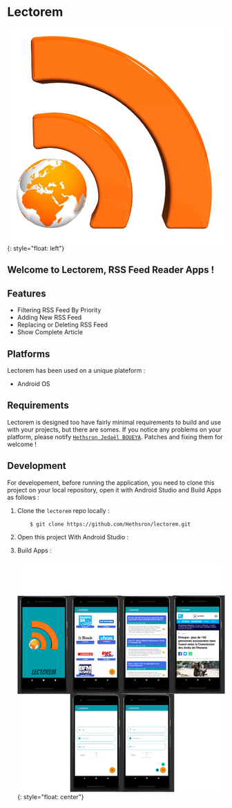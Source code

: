 # Lectorem

![image info](./app/src/main/res/drawable/lectorem.png){: style="float: left"}

## Welcome to **Lectorem**, RSS Feed Reader Apps !

## Features

*   Filtering RSS Feed By Priority
*   Adding New RSS Feed
*   Replacing or Deleting RSS Feed
*   Show Complete Article

## Platforms

Lectorem has been used on a unique plateform :

*   Android OS

## Requirements

Lectorem is designed too have fairly minimal requirements to build and use with your projects, but there are somes. If you notice any problems on your platform, please notify [`Hethsron Jedaël BOUEYA`](mailto:hetshron-jeadel.boueya@uha.fr). Patches and fixing them for welcome !

## Development
For developement, before running the application, you need to clone this project on your local repository, open it with Android Studio and Build Apps as follows :

1. Clone the `lectorem` repo locally :

    ```console
        $ git clone https://github.com/Hethsron/lectorem.git
    ```

2. Open this project With Android Studio :

3. Build Apps :

	![image info](./lectorem.png){: style="float: center"}